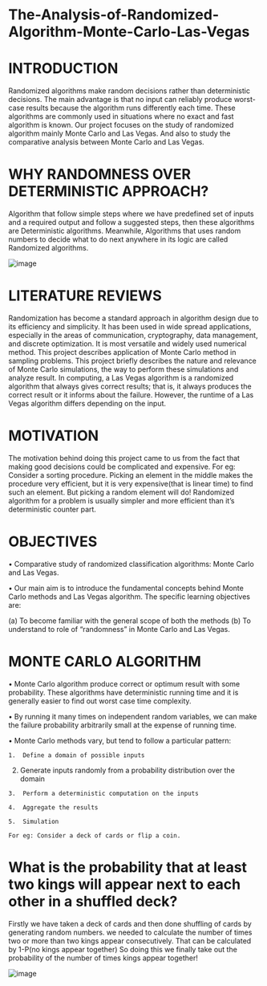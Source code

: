 # The-Analysis-of-Randomized-Algorithm-Monte-Carlo-Las-Vegas

# INTRODUCTION
Randomized algorithms make random decisions rather than deterministic decisions. The main advantage is that no input can reliably produce worst-case results because the algorithm runs differently each time.
These algorithms are commonly used in situations where no exact and fast algorithm is known.
Our project focuses on the study of randomized algorithm mainly Monte Carlo and Las Vegas.
And also to study the comparative analysis between Monte Carlo and Las Vegas.

# WHY RANDOMNESS OVER DETERMINISTIC APPROACH?
Algorithm that follow simple steps where we have predefined set of inputs and a required
output and follow a suggested steps, then these algorithms are Deterministic algorithms. 
Meanwhile, Algorithms that uses random numbers to decide what to do next anywhere in
its logic are called Randomized algorithms.

![image](https://user-images.githubusercontent.com/46298449/128373093-4c829e8d-6b9f-49e9-afee-58075ead2d12.png)

# LITERATURE REVIEWS
Randomization has become a standard approach in algorithm design due to its efficiency and simplicity. It has been used in wide spread applications, especially in the areas of communication, cryptography, data management, and discrete optimization. 
It is most versatile and widely used numerical method.
This project describes application of Monte Carlo method in sampling problems.
This project briefly describes the nature and relevance of Monte Carlo simulations, the way to perform these simulations and analyze result.
In computing, a Las Vegas algorithm is a randomized algorithm that always gives correct results; that is, it always produces the correct result or it informs about the failure. However, the runtime of a Las Vegas algorithm differs depending on the input.

# MOTIVATION
The motivation behind doing this project came to us from  the fact that making good decisions could be complicated and expensive.
For eg: Consider a sorting procedure.
Picking an element in the middle makes the procedure very efficient, but it is very expensive(that is linear time) to find such an element.
But picking a random element will do!
Randomized algorithm for a problem is usually simpler and more efficient than it’s deterministic counter part.

# OBJECTIVES
•	Comparative study of  randomized classification algorithms: Monte Carlo and Las Vegas.

•	Our main aim is to introduce the fundamental concepts behind Monte Carlo methods and Las Vegas algorithm. The specific learning objectives are: 

   (a) To become familiar with the general scope of both the methods
   (b) To understand to role of “randomness” in Monte Carlo and Las Vegas.

# MONTE CARLO ALGORITHM

•	Monte Carlo algorithm produce correct or optimum result with some probability. These algorithms have deterministic running time and it is generally easier to find out worst case time complexity.

•	By running it many times on independent random variables, we can make the failure probability arbitrarily small at the expense of running time.

•	Monte Carlo methods vary, but tend to follow a particular pattern:

	1.	Define a domain of possible inputs
  
  2.	Generate inputs randomly from a probability distribution over the domain
  
	3.	Perform a deterministic computation on the inputs
  
	4.	Aggregate the results
  
	5.	Simulation
  
	For eg: Consider a deck of cards or flip a coin.
  
# What is the probability that at least two kings will appear next to each other in a shuffled deck?

Firstly we have taken a deck of cards and then done shuffling of cards by generating random numbers.
we needed to calculate the number of times two or more than two kings appear consecutively.
That can be calculated by 1-P(no kings appear together)
So doing this we finally take out the probability of the number of times kings appear together!

![image](https://user-images.githubusercontent.com/46298449/128374542-55d4394d-2fd9-4c30-8f5d-c46d4f49afb7.png)










